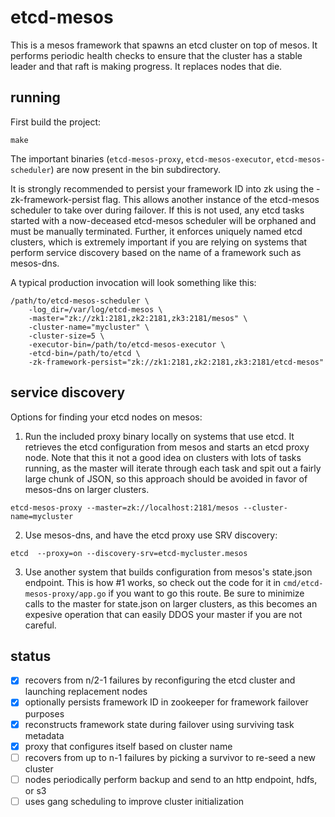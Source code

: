# etcd-mesos
This is a mesos framework that spawns an etcd cluster on top of mesos.  It performs periodic health checks to ensure that the cluster has a stable leader and that raft is making progress.  It replaces nodes that die.

## running
First build the project:
```
make
```

The important binaries (`etcd-mesos-proxy`, `etcd-mesos-executor`, `etcd-mesos-scheduler`) are now present in the bin subdirectory.

It is strongly recommended to persist your framework ID into zk using the -zk-framework-persist flag.  This allows another instance of the etcd-mesos scheduler to take over during failover.  If this is not used, any etcd tasks started with a now-deceased etcd-mesos scheduler will be orphaned and must be manually terminated.  Further, it enforces uniquely named etcd clusters, which is extremely important if you are relying on systems that perform service discovery based on the name of a framework such as mesos-dns.

A typical production invocation will look something like this:
```
/path/to/etcd-mesos-scheduler \
    -log_dir=/var/log/etcd-mesos \
    -master="zk://zk1:2181,zk2:2181,zk3:2181/mesos" \
    -cluster-name="mycluster" \
    -cluster-size=5 \
    -executor-bin=/path/to/etcd-mesos-executor \
    -etcd-bin=/path/to/etcd \
    -zk-framework-persist="zk://zk1:2181,zk2:2181,zk3:2181/etcd-mesos"
```

## service discovery
Options for finding your etcd nodes on mesos:
1. Run the included proxy binary locally on systems that use etcd.  It retrieves the etcd configuration from mesos and starts an etcd proxy node.  Note that this it not a good idea on clusters with lots of tasks running, as the master will iterate through each task and spit out a fairly large chunk of JSON, so this approach should be avoided in favor of mesos-dns on larger clusters. 
```
etcd-mesos-proxy --master=zk://localhost:2181/mesos --cluster-name=mycluster
```

2. Use mesos-dns, and have the etcd proxy use SRV discovery: 
```
etcd  --proxy=on --discovery-srv=etcd-mycluster.mesos
```

3. Use another system that builds configuration from mesos's state.json endpoint.  This is how #1 works, so check out the code for it in `cmd/etcd-mesos-proxy/app.go` if you want to go this route.  Be sure to minimize calls to the master for state.json on larger clusters, as this becomes an expesive operation that can easily DDOS your master if you are not careful.

## status

- [x] recovers from n/2-1 failures by reconfiguring the etcd cluster and launching replacement nodes
- [x] optionally persists framework ID in zookeeper for framework failover purposes
- [x] reconstructs framework state during failover using surviving task metadata
- [x] proxy that configures itself based on cluster name
- [ ] recovers from up to n-1 failures by picking a survivor to re-seed a new cluster
- [ ] nodes periodically perform backup and send to an http endpoint, hdfs, or s3
- [ ] uses gang scheduling to improve cluster initialization
